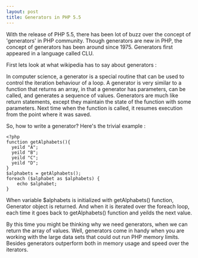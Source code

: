 ```yaml
---
layout: post
title: Generators in PHP 5.5
---
```


With the release of PHP 5.5, there has been lot of buzz over the concept of 'generators' in PHP community.  Though generators are new in PHP, the concept of generators has been around since 1975. Generators first appeared in a language called CLU.

First lets look at what wikipedia has to say about generators :

In computer science, a generator is a special routine that can be used to control the iteration behaviour of a loop. A generator is very similar to a function that returns an array, in that a generator has parameters, can be called, and generates a sequence of values.
Generators are much like return statements, except they maintain the state of the function with some parameters. Next time when the function is called, it resumes execution from the point where it was saved.

So, how to write a generator? Here's the trivial example :

```
<?php
function getAlphabets(){
  yeild "A";
  yeild "B";
  yeild "C";
  yeild "D";
}
$alphabets = getAlphabets();
foreach ($alphabet as $alphabets) {
    echo $alphabet;
}
```

When variable $alphabets is initialized with getAlphabets() function, Generator object is returned. And when it is iterated over the foreach loop, each time it goes back to getAlphabets() function and yeilds the next value.

By this time you might be thinking why we need generators, when we can return the array of values. Well, generators come in handy when you are working with the large data sets that could out run PHP memory limits. Besides generators outperform both in memory usage and speed over the iterators.
